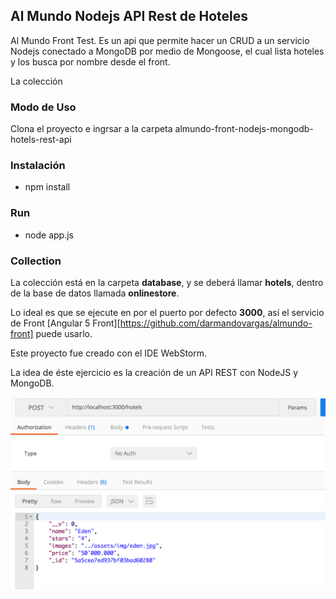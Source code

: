 ## Al Mundo Nodejs API Rest de Hoteles

Al Mundo Front Test. Es un api que permite hacer un CRUD a un servicio Nodejs conectado a MongoDB por medio de Mongoose, el cual lista hoteles y los busca por nombre desde el front.

La colección 

### Modo de Uso
Clona el proyecto e ingrsar a la carpeta almundo-front-nodejs-mongodb-hotels-rest-api

### Instalación
* npm install

### Run

* node app.js

### Collection
La colección está en la carpeta **database**, y se deberá llamar **hotels**, dentro de la base de datos llamada **onlinestore**.

Lo ideal es que se ejecute en por el puerto por defecto **3000**, así el servicio de Front [Angular 5 Front][https://github.com/darmandovargas/almundo-front] puede usarlo.

Este proyecto fue creado con el IDE WebStorm.

La idea de éste ejercicio es la creación de un API REST con NodeJS y MongoDB.

![alt text](https://raw.githubusercontent.com/darmandovargas/nodejs-hotels-rest-api/master/NodeJS%20API%20REST.png)

